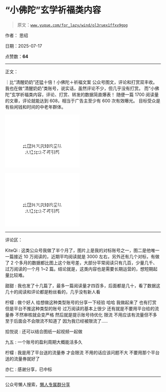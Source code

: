 # “小佛陀”玄学祈福类内容

> 原文：[`www.yuque.com/for_lazy/wind/ol3ruex1ffxv9gpg`](https://www.yuque.com/for_lazy/wind/ol3ruex1ffxv9gpg)

作者： 思绍

日期：2025-07-17

点赞数：**64**

* * *

正文：

｜比“清醒奶奶”还猛十倍！小佛陀＋祈福文案 公众号图文，评论和打赏双丰收。 我也在做“清醒奶奶”类账号，说实话，虽然评论不少，但几乎没有打赏。
而“小佛陀”玄学祈福类内容，评论、打赏、转发的数据简直爆表！ 随便一篇 1700 阅读量的文章，评论就能达到 608，相当于广告主至少有 600 次有效曝光。
目标受众是有些闲钱和时间的中老年群体。

![](img/22254caee2a738e1f09f42a856c721bc.png "None")

![](img/d9059ba3226fe9ff42deccb3574f9279.png "None")

* * *

评论区：

KiteQi : 这类公众号我做了半个月了，图片上是我的对标账号之一，图二是他唯一一篇接近 10 万阅读的，近期平均阅读就是 3000 左右，另外还有几个对标，有做了 2 个多月的数据都比图上这个账号差，大部分平常阅读只有几百，少量几千、过万阅读的一个月 1~2 篇。结论就是，这类内容也是需要长期运营的，想短期起量比较难。

甜甜 : 我也发了十几篇了，最多一篇阅读量才四百多，后面都是几十，看了数据这几十的阅读和评论都是粉丝看的，几乎没有新人看

柠檬 : 做个好人 给想做这种类型账号的分享一下经验 哈哈 我做起来了 也有打赏 但是平台不推这种类型的账号 过万阅读的基本上很少 还有就是不要用平台给的流量券
不然审核就会变严格 然后就是提示账号待优化 限流 不用应该有流量但不多 至于后面会不会限流不知道了 因为我已经被限流了…..

拾悦说 : 还可以结合图纸一起视频一起做

九五 : 一个账号的盈利周期大概能活多久

柠檬 : 我是用了平台送的流量券 才会限流 不用的话应该问题不大 不要用那个平台送的流量券就好了

亦仁 : 感谢分享，已中标

* * *

公众号懒人搜索，[懒人专属群分享](https://lazybook.fun/#/blog/group)